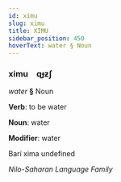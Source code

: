 ```yaml
---
id: ximu
slug: ximu
title: XİMU
sidebar_position: 450
hoverText: water § Noun
---
```


### ximu&emsp;<span kind="abugida">ɋɟƶʃ</span>

*water* **§** Noun

**Verb**: to be water

**Noun**: water

**Modifier**: water

Barí xima undefined

*Nilo-Saharan Language Family*